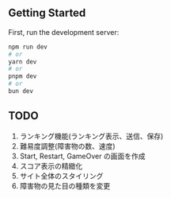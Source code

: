 ## Getting Started

First, run the development server:

```bash
npm run dev
# or
yarn dev
# or
pnpm dev
# or
bun dev
```

## TODO

1. ランキング機能(ランキング表示、送信、保存)
2. 難易度調整(障害物の数、速度)
3. Start, Restart, GameOver の画面を作成
4. スコア表示の精緻化
5. サイト全体のスタイリング
6. 障害物の見た目の種類を変更

